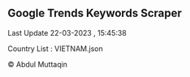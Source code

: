 

## Google Trends Keywords Scraper 
 
Last Update 22-03-2023 , 15:45:38

Country List :
VIETNAM.json



© Abdul Muttaqin 
